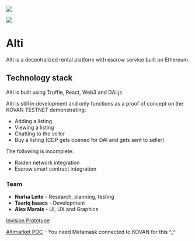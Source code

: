 ![](https://altimarket.surge.sh/img/logo.png)

![](https://altimarket.surge.sh/img/logo2.png)
# Alti

Alti is a decentralized rental platform with escrow service built on Ethereum. 

## Technology stack
Alti is built using Truffle, React, Web3 and DAI.js

Alti is still in development and only functions as a proof of concept on the KOVAN TESTNET demonstrating:
- Adding a listing 
- Viewing a listing 
- Chatting to the seller
- Buy a listing (CDP gets opened for DAI and gets sent to seller)

The following is incomplete:
- Raiden network integration
- Escrow smart contract integration

### Team
- **Nurha Leite** - Research, planning, testing
- **Taariq Isaacs** - Development
- **Alex Marais** - UI, UX and Graphics

[Invision Prototype](https://projects.invisionapp.com/share/CRRN3OEFKH7#/screens/359194224_Landing_Page_Copy)

[Altimarket POC](https://altimarket.surge.sh) - You need Metamask connected to KOVAN for this ^_^